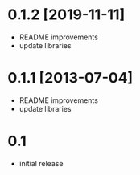 # 0.1.2 [2019-11-11]
 * README improvements
 * update libraries

# 0.1.1 [2013-07-04]
 * README improvements
 * update libraries

# 0.1
 * initial release
